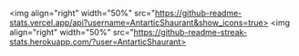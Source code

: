 <!--![AntarticShaurant's GitHub stats](https://github-readme-stats.vercel.app/api?username=AntarticShaurant&show_icons=true&count_private=true&include_all_commits=true)

//[![trophy](https://github-profile-trophy.vercel.app/?username=AntarticShaurant&theme=nord)](https://github.com/ryo-ma/github-profile-trophy)

//<img src="https://github-readme-streak-stats.herokuapp.com/?user={AntarticShaurant}">

//<p align="center"> I use <img src="https://img.shields.io/badge/Arch_Linux-1793D1?style=for-the-badge&logo=arch-linux&logoColor=white">, btw </p>
-->

<img align="right" width="50%" src="https://github-readme-stats.vercel.app/api?username=AntarticShaurant&show_icons=true>
<img align="right" width="50%" src="https://github-readme-streak-stats.herokuapp.com/?user=AntarticShaurant>

